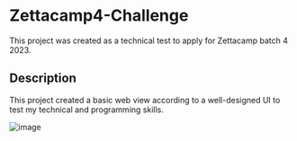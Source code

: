 # Zettacamp4-Challenge

This project was created as a technical test to apply for Zettacamp batch 4 2023.

## Description

This project created a basic web view according to a well-designed UI to test my technical and programming skills. 

![image](https://github.com/user-attachments/assets/3c036a8a-c7d9-4304-ba28-338fedfef482)
